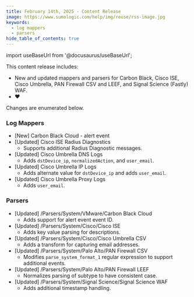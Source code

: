 ```yaml
---
title: February 14th, 2025 - Content Release
image: https://www.sumologic.com/help/img/reuse/rss-image.jpg
keywords:
  - log mappers
  - parsers
hide_table_of_contents: true    
---
```


import useBaseUrl from '@docusaurus/useBaseUrl';



This content release includes: 
- New and updated mappers and parsers for Carbon Black, Cisco ISE, Cisco Umbrella, PAN Firewall CSV and LEEF, and Signal Science (Fastly) WAF.
- :heart:

Changes are enumerated below.

### Log Mappers
- [New] Carbon Black Cloud - alert event
- [Updated] Cisco ISE Radius Diagnostics
    - Supports additional Radius Diagnostic messages.
- [Updated] Cisco Umbrella DNS Logs
    - Adds `dstDevice_ip`, `normalizedAction`, and `user_email`.
- [Updated] Cisco Umbrella IP Logs
    - Adds alternate value for `dstDevice_ip` and adds `user_email`.
- [Updated] Cisco Umbrella Proxy Logs
    - Adds `user_email`.

### Parsers
- [Updated] /Parsers/System/VMware/Carbon Black Cloud
    - Adds support for alert event event ID.
- [Updated] /Parsers/System/Cisco/Cisco ISE
    - Adds key value parsing for descriptions.
- [Updated] /Parsers/System/Cisco/Cisco Umbrella CSV
    - Adds a transform for capturing email addresses.
- [Updated] /Parsers/System/Palo Alto/PAN Firewall CSV
    - Modifies `parse_system_format_1` regular expression to support additional events.
- [Updated] /Parsers/System/Palo Alto/PAN Firewall LEEF
    - Normalizes parsing of subtype to have consistent case.
- [Updated] /Parsers/System/Signal Science/Signal Science WAF
    - Adds additional timestamp handling.
